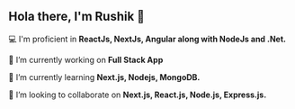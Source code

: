 ## Hola there, I'm Rushik 👋

💻 I'm proficient in __ReactJs, NextJs, Angular along with NodeJs and .Net.__

🔭 I’m currently working on __Full Stack App__

🌱 I’m currently learning __Next.js, Nodejs, MongoDB.__

💞️ I’m looking to collaborate on __Next.js, React.js, Node.js, Express.js.__

